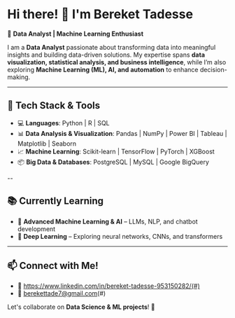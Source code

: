 # Hi there! 👋 I'm Bereket Tadesse

🚀 **Data Analyst | Machine Learning Enthusiast**  

I am a **Data Analyst** passionate about transforming data into meaningful insights and building data-driven solutions. My expertise spans **data visualization, statistical analysis, and business intelligence**, while I’m also exploring **Machine Learning (ML), AI, and automation** to enhance decision-making.

---

## 🔹 Tech Stack & Tools
- 💻 **Languages**: Python | R | SQL  
- 📊 **Data Analysis & Visualization**: Pandas | NumPy | Power BI | Tableau | Matplotlib | Seaborn  
- 📈 **Machine Learning**: Scikit-learn | TensorFlow | PyTorch | XGBoost  
- 📦 **Big Data & Databases**: PostgreSQL | MySQL | Google BigQuery  

--

## 📚 Currently Learning
- 📖 **Advanced Machine Learning & AI** – LLMs, NLP, and chatbot development   
- 📖 **Deep Learning** – Exploring neural networks, CNNs, and transformers  

---

## 📫 Connect with Me!
- 💼 https://www.linkedin.com/in/bereket-tadesse-953150282/(#)  
- 📧 berekettade7@gmail.com(#)  

Let's collaborate on **Data Science & ML projects**! 🚀  
